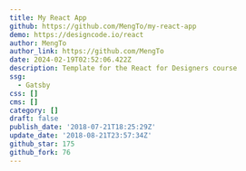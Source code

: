 ```yaml
---
title: My React App
github: https://github.com/MengTo/my-react-app
demo: https://designcode.io/react
author: MengTo
author_link: https://github.com/MengTo
date: 2024-02-19T02:52:06.422Z
description: Template for the React for Designers course
ssg:
  - Gatsby
css: []
cms: []
category: []
draft: false
publish_date: '2018-07-21T18:25:29Z'
update_date: '2018-08-21T23:57:34Z'
github_star: 175
github_fork: 76
---
```

